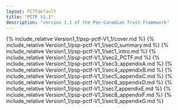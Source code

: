 ```yaml
---
layout: PCTFdefault
title: "PCTF V1.1"
description: "version 1.1 of the Pan-Canadian Trust Framework"
---
```


<div class="startCounter"></div>

{% include_relative Version1_1/psp-pctf-V1_1/cover.md %}
{% include_relative Version1_1/psp-pctf-V1_1/sec0_summary.md %}
{% include_relative Version1_1/psp-pctf-V1_1/sec1_intro.md %}
{% include_relative Version1_1/psp-pctf-V1_1/sec2_PCTF.md %}
{% include_relative Version1_1/psp-pctf-V1_1/sec3_appendixA.md %}
{% include_relative Version1_1/psp-pctf-V1_1/sec4_appendixB.md %}
{% include_relative Version1_1/psp-pctf-V1_1/sec5_appendixC.md %}
{% include_relative Version1_1/psp-pctf-V1_1/sec6_appendixD.md %}
{% include_relative Version1_1/psp-pctf-V1_1/sec7_appendixE.md %}
{% include_relative Version1_1/psp-pctf-V1_1/sec8_appendixF.md %}
{% include_relative Version1_1/psp-pctf-V1_1/sec9_appendixG.md %}

